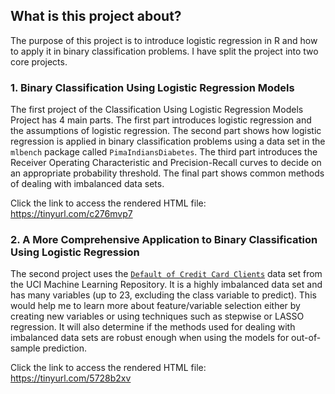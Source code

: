 ## What is this project about?

The purpose of this project is to introduce logistic regression in R and how to apply it in binary classification problems.
I have split the project into two core projects.  

### 1. Binary Classification Using Logistic Regression Models

The first project of the Classification Using Logistic Regression Models Project has 4 main parts. The first part introduces 
logistic regression and the assumptions of logistic regression. The second part shows how logistic regression is applied in 
binary classification problems using a data set in the `mlbench` package called `PimaIndiansDiabetes`. The third part introduces the
Receiver Operating Characteristic and Precision-Recall curves to decide on an appropriate probability threshold. The final part shows common
methods of dealing with imbalanced data sets.  

Click the link to access the rendered HTML file: https://tinyurl.com/c276mvp7  

### 2. A More Comprehensive Application to Binary Classification Using Logistic Regression

The second project uses the [`Default of Credit Card Clients`](https://archive.ics.uci.edu/ml/datasets/default+of+credit+card+clients)
data set from the UCI Machine Learning Repository. It is a highly imbalanced data set and has many variables (up to 23, excluding the class
variable to predict). This would help me to learn more about feature/variable selection either by creating new variables or using techniques
such as stepwise or LASSO regression. It will also determine if the methods used for dealing with imbalanced data sets are robust enough
when using the models for out-of-sample prediction.  

Click the link to access the rendered HTML file: https://tinyurl.com/5728b2xv
